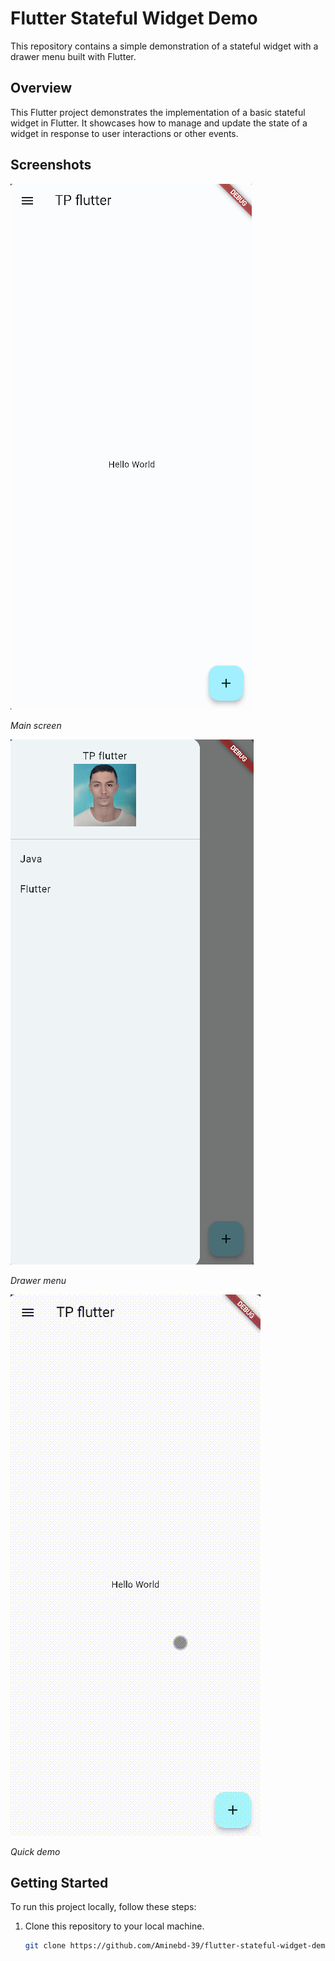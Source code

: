 # Flutter Stateful Widget Demo

This repository contains a simple demonstration of a stateful widget with a drawer menu built with Flutter.

## Overview

This Flutter project demonstrates the implementation of a basic stateful widget in Flutter. It showcases how to manage and update the state of a widget in response to user interactions or other events.

## Screenshots

![Screenshot 1](screenshots/screenshot1.png)

*Main screen*

![Screenshot 2](screenshots/screenshot2.png)

*Drawer menu*

![Demo](screenshots/demo.gif)

*Quick demo*

## Getting Started

To run this project locally, follow these steps:

1. Clone this repository to your local machine.
   ```bash
   git clone https://github.com/Aminebd-39/flutter-stateful-widget-demo.git
